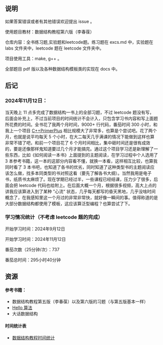## 说明
如果答案错误或者有其他错误欢迎提出 issue 。

使用题目教材：数据结构教程第六版（李春葆）

仓库内容：全书练习题,实验题和leetcode题。练习题在 excs.md 中，实验题在 labs 文件夹中，leetcode 题在 leetcode 文件夹中。

项目使用工具：make, g++ 。

全部题目 pdf 版以及各种数据结构模板类的实现在 docs 中。

## 后记

### 2024年11月12日：
当天晚上 11 点多完成了数据结构一书上的全部习题，不过 leetcode 题没有写，后面会补充上，不过当前项目的时间统计不会计入，只包含学习书内容和写上面题所花费的时间。全书花了我两个月时间，9000+ 行代码，番茄时间 300 小时，和我上一个项目 [C++PrimerPlus](https://github.com/AK47are/CppPrimerPlusExercise/tree/main) 相比规模大了非常多，也算是个尝试吧。花了两个月，也就是说平均每天 5 个小时，在大二每天几乎满课的情况下能做到这样也算非常不错了吧，和前一个项目花了 6 个月时间相比，集中砸时间还是很有成效的，要是还像那样鬼知道要过几个月才能搞完。通过这个项目学习还是新理解了一些东西，比如《如何阅读一本书》上面提到的主题阅读，在学习过程中个人选用了 3 本参考书籍，这一本的这部分内容看不懂，就换一本看，这样相互比较，也算我同时看了 3 本书吧，也知道了各书的优劣，同时知道了这种类型书的主题阅读应该怎么做，找多本同类型的书对照这看（要先了解各书大纲）。当然我用是电子书，纸质书太麻烦了。现在学期已经过半，一些课程已经结课，压力少了很多，后面会把 leetcode 代码也给附上。在后面大概一个月，根据很多视频，高大上点的讲我应该算进入到了某种 ”心流“ 状态，几乎每天都写的昏天黑地，几乎没啥时间概念了，在我感知里这一个月过的非常非常快，就好像一瞬间的事。值得称道的是大部分数据结构都使用了模板，这应该算泛型编程？也算尝试了下。

### 学习情况统计（不考虑 leetcode 题的完成）
开始学习时间：2024年9月12日

开始学习时间：2024年11月12日

番茄次数（25分钟/次）：737

番茄总时间：295小时40分钟

## 资源

#### 参考书籍：
 - 数据结构教程第五版（李春葆）以及第六版的习题（与第五版基本一样）
 - [Hello 算法](https://www.hello-algo.com/)
 - 大话数据结构

#### 时间统计表
- [数据结构教程时间统计](docs/others/数据结构教程时间花费统计.xlsx)
